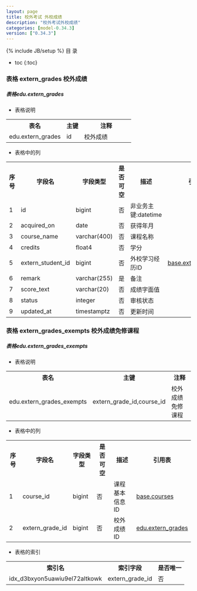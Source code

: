 ```yaml
---
layout: page
title: 校外考试 外校成绩
description: "校外考试外校成绩"
categories: [model-0.34.3]
version: ["0.34.3"]
---
```

{% include JB/setup %}
 目  录

* toc
{:toc}



### 表格 extern_grades 校外成绩
<div class="card card-info">
  <div class="card-header"><h5 id="table_edu.extern_grades">表格edu.extern_grades</h5></div>
  <div class="card-body">
<ul>
  <li>表格说明</li>
</ul>

<table class="table table-bordered table-striped table-condensed ">
<tr><th class="info_header">表名</th><th class="info_header">主键</th><th class="info_header" style="width:40%">注释</th>  </tr>
<tr><td>edu.extern_grades</td><td>id</td><td>校外成绩</td>  </tr>
</table>
<ul>
  <li>表格中的列</li>
</ul>
<table class="table table-bordered table-striped table-condensed">
<tr><th class="info_header text-center">序号</th><th class="info_header">字段名</th><th class="info_header">字段类型</th><th class="info_header text-center">是否可空</th><th class="info_header">描述</th><th class="info_header">引用表</th>  </tr>
<tr><td class="text-center">1</td><td>id</td><td>bigint</td><td class="text-center">否</td><td>非业务主键:datetime</td><td></td>  </tr>
<tr><td class="text-center">2</td><td>acquired_on</td><td>date</td><td class="text-center">否</td><td>获得年月</td><td></td>  </tr>
<tr><td class="text-center">3</td><td>course_name</td><td>varchar(400)</td><td class="text-center">否</td><td>课程名称</td><td></td>  </tr>
<tr><td class="text-center">4</td><td>credits</td><td>float4</td><td class="text-center">否</td><td>学分</td><td></td>  </tr>
<tr><td class="text-center">5</td><td>extern_student_id</td><td>bigint</td><td class="text-center">否</td><td>外校学习经历ID</td><td>            <a href="/model/base/std/core.html#表格-extern_students-外校学习经历">base.extern_students</a>
</td>  </tr>
<tr><td class="text-center">6</td><td>remark</td><td>varchar(255)</td><td class="text-center">是</td><td>备注</td><td></td>  </tr>
<tr><td class="text-center">7</td><td>score_text</td><td>varchar(20)</td><td class="text-center">否</td><td>成绩字面值</td><td></td>  </tr>
<tr><td class="text-center">8</td><td>status</td><td>integer</td><td class="text-center">否</td><td>审核状态</td><td></td>  </tr>
<tr><td class="text-center">9</td><td>updated_at</td><td>timestamptz</td><td class="text-center">否</td><td>更新时间</td><td></td>  </tr>
</table>


  </div>
</div>

### 表格 extern_grades_exempts 校外成绩免修课程
<div class="card card-info">
  <div class="card-header"><h5 id="table_edu.extern_grades_exempts">表格edu.extern_grades_exempts</h5></div>
  <div class="card-body">
<ul>
  <li>表格说明</li>
</ul>

<table class="table table-bordered table-striped table-condensed ">
<tr><th class="info_header">表名</th><th class="info_header">主键</th><th class="info_header" style="width:40%">注释</th>  </tr>
<tr><td>edu.extern_grades_exempts</td><td>extern_grade_id,course_id</td><td>校外成绩免修课程</td>  </tr>
</table>
<ul>
  <li>表格中的列</li>
</ul>
<table class="table table-bordered table-striped table-condensed">
<tr><th class="info_header text-center">序号</th><th class="info_header">字段名</th><th class="info_header">字段类型</th><th class="info_header text-center">是否可空</th><th class="info_header">描述</th><th class="info_header">引用表</th>  </tr>
<tr><td class="text-center">1</td><td>course_id</td><td>bigint</td><td class="text-center">否</td><td>课程基本信息ID</td><td>            <a href="/model/base/edu/core.html#表格-courses-课程基本信息">base.courses</a>
</td>  </tr>
<tr><td class="text-center">2</td><td>extern_grade_id</td><td>bigint</td><td class="text-center">否</td><td>校外成绩ID</td><td>            <a href="/model/edu/extern/extern.html#表格-extern_grades-校外成绩">edu.extern_grades</a>
</td>  </tr>
</table>


<ul>
  <li>表格的索引</li>
</ul>
<table class="table table-bordered table-striped table-condensed">
  <tr>
<th class="info_header">索引名</th><th class="info_header">索引字段</th><th class="info_header">是否唯一</th>  </tr>
<tr><td>idx_d3bxyon5uawiu9el72altkowk</td><td>extern_grade_id</td><td>否</td>  </tr>
</table>
  </div>
</div>
